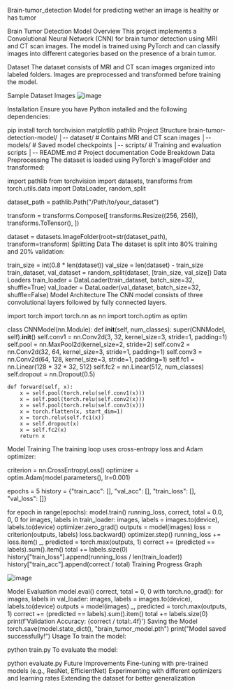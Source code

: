 Brain-tumor_detection
Model for predicting wether an image is healthy or has tumor

Brain Tumor Detection Model
Overview
This project implements a Convolutional Neural Network (CNN) for brain tumor detection using MRI and CT scan images. The model is trained using PyTorch and can classify images into different categories based on the presence of a brain tumor.

Dataset
The dataset consists of MRI and CT scan images organized into labeled folders. Images are preprocessed and transformed before training the model.

Sample Dataset Images
![image](https://github.com/user-attachments/assets/74fdf12d-9fca-4357-aa87-4d140f3bd3e9)


Installation
Ensure you have Python installed and the following dependencies:

pip install torch torchvision matplotlib pathlib
Project Structure
brain-tumor-detection-model/
│-- dataset/  # Contains MRI and CT scan images
│-- models/   # Saved model checkpoints
│-- scripts/  # Training and evaluation scripts
│-- README.md # Project documentation
Code Breakdown
Data Preprocessing
The dataset is loaded using PyTorch's ImageFolder and transformed:

import pathlib
from torchvision import datasets, transforms
from torch.utils.data import DataLoader, random_split

dataset_path = pathlib.Path("/Path/to/your_dataset")

transform = transforms.Compose([
    transforms.Resize((256, 256)),
    transforms.ToTensor(),
])

dataset = datasets.ImageFolder(root=str(dataset_path), transform=transform)
Splitting Data
The dataset is split into 80% training and 20% validation:

train_size = int(0.8 * len(dataset))
val_size = len(dataset) - train_size
train_dataset, val_dataset = random_split(dataset, [train_size, val_size])
Data Loaders
train_loader = DataLoader(train_dataset, batch_size=32, shuffle=True)
val_loader = DataLoader(val_dataset, batch_size=32, shuffle=False)
Model Architecture
The CNN model consists of three convolutional layers followed by fully connected layers.

import torch
import torch.nn as nn
import torch.optim as optim

class CNNModel(nn.Module):
    def __init__(self, num_classes):
        super(CNNModel, self).__init__()
        self.conv1 = nn.Conv2d(3, 32, kernel_size=3, stride=1, padding=1)
        self.pool = nn.MaxPool2d(kernel_size=2, stride=2)
        self.conv2 = nn.Conv2d(32, 64, kernel_size=3, stride=1, padding=1)
        self.conv3 = nn.Conv2d(64, 128, kernel_size=3, stride=1, padding=1)
        self.fc1 = nn.Linear(128 * 32 * 32, 512)
        self.fc2 = nn.Linear(512, num_classes)
        self.dropout = nn.Dropout(0.5)

    def forward(self, x):
        x = self.pool(torch.relu(self.conv1(x)))
        x = self.pool(torch.relu(self.conv2(x)))
        x = self.pool(torch.relu(self.conv3(x)))
        x = torch.flatten(x, start_dim=1)
        x = torch.relu(self.fc1(x))
        x = self.dropout(x)
        x = self.fc2(x)
        return x
Model Training
The training loop uses cross-entropy loss and Adam optimizer:

criterion = nn.CrossEntropyLoss()
optimizer = optim.Adam(model.parameters(), lr=0.001)

epochs = 5
history = {"train_acc": [], "val_acc": [], "train_loss": [], "val_loss": []}

for epoch in range(epochs):
    model.train()
    running_loss, correct, total = 0.0, 0, 0
    for images, labels in train_loader:
        images, labels = images.to(device), labels.to(device)
        optimizer.zero_grad()
        outputs = model(images)
        loss = criterion(outputs, labels)
        loss.backward()
        optimizer.step()
        running_loss += loss.item()
        _, predicted = torch.max(outputs, 1)
        correct += (predicted == labels).sum().item()
        total += labels.size(0)
    history["train_loss"].append(running_loss / len(train_loader))
    history["train_acc"].append(correct / total)
Training Progress Graph

![image](https://github.com/user-attachments/assets/175365ce-aa0d-4e55-b695-2aa7e4c325f6)


Model Evaluation
model.eval()
correct, total = 0, 0
with torch.no_grad():
    for images, labels in val_loader:
        images, labels = images.to(device), labels.to(device)
        outputs = model(images)
        _, predicted = torch.max(outputs, 1)
        correct += (predicted == labels).sum().item()
        total += labels.size(0)
print(f'Validation Accuracy: {correct / total:.4f}')
Saving the Model
torch.save(model.state_dict(), "brain_tumor_model.pth")
print("Model saved successfully!")
Usage
To train the model:

python train.py
To evaluate the model:

python evaluate.py
Future Improvements
Fine-tuning with pre-trained models (e.g., ResNet, EfficientNet)
Experimenting with different optimizers and learning rates
Extending the dataset for better generalization
